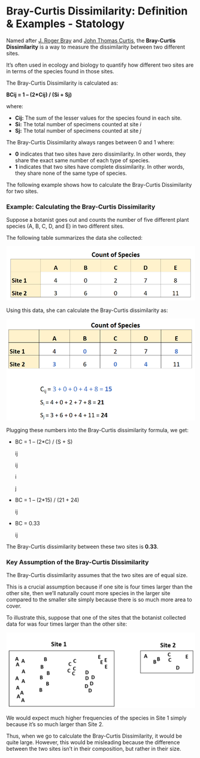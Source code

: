 # Bray-Curtis Dissimilarity: Definition & Examples - Statology

Named after [J. Roger Bray](https://en.wikipedia.org/wiki/J._Roger_Bray) and [John Thomas Curtis](https://en.wikipedia.org/wiki/John_Thomas_Curtis), the **Bray-Curtis Dissimilarity** is a way to measure the dissimilarity between two different sites.

It’s often used in ecology and biology to quantify how different two sites are in terms of the species found in those sites.

The Bray-Curtis Dissimilarity is calculated as:

**BCij = 1 – (2*Cij) / (Si + Sj)**

where:

- **Cij:** The sum of the lesser values for the species found in each site.
- **Si:** The total number of specimens counted at site *i*
- **Sj:** The total number of specimens counted at site *j*

The Bray-Curtis Dissimilarity always ranges between 0 and 1 where:

- **0** indicates that two sites have zero dissimilarity. In other words, they share the exact same number of each type of species.
- **1** indicates that two sites have complete dissimilarity. In other words, they share none of the same type of species.

The following example shows how to calculate the Bray-Curtis Dissimilarity for two sites.

### **Example: Calculating the Bray-Curtis Dissimilarity**

Suppose a botanist goes out and counts the number of five different plant species (A, B, C, D, and E) in two different sites.

The following table summarizes the data she collected:

![Bray-Curtis%20Dissimilarity%20Definition%20&%20Examples%20-%20%20846a0895f08142c985bf40bb46b8e052/bray_curtis.png](Bray-Curtis%20Dissimilarity%20Definition%20&%20Examples%20-%20%20846a0895f08142c985bf40bb46b8e052/bray_curtis.png)

Using this data, she can calculate the Bray-Curtis dissimilarity as:

![Bray-Curtis%20Dissimilarity%20Definition%20&%20Examples%20-%20%20846a0895f08142c985bf40bb46b8e052/bray_curtis2.png](Bray-Curtis%20Dissimilarity%20Definition%20&%20Examples%20-%20%20846a0895f08142c985bf40bb46b8e052/bray_curtis2.png)

Plugging these numbers into the Bray-Curtis dissimilarity formula, we get:

- BC = 1 – (2*C) / (S + S)
    
    ij
    
    ij
    
    i
    
    j
    
- BC = 1 – (2*15) / (21 + 24)
    
    ij
    
- BC = 0.33
    
    ij
    

The Bray-Curtis dissimilarity between these two sites is **0.33**.

### **Key Assumption of the Bray-Curtis Dissimilarity**

The Bray-Curtis dissimilarity assumes that the two sites are of equal size.

This is a crucial assumption because if one site is four times larger than the other site, then we’ll naturally count more species in the larger site compared to the smaller site simply because there is so much more area to cover.

To illustrate this, suppose that one of the sites that the botanist collected data for was four times larger than the other site:

![Bray-Curtis%20Dissimilarity%20Definition%20&%20Examples%20-%20%20846a0895f08142c985bf40bb46b8e052/bray_curtis3.png](Bray-Curtis%20Dissimilarity%20Definition%20&%20Examples%20-%20%20846a0895f08142c985bf40bb46b8e052/bray_curtis3.png)

We would expect much higher frequencies of the species in Site 1 simply because it’s so much larger than Site 2.

Thus, when we go to calculate the Bray-Curtis Dissimilarity, it would be quite large. However, this would be misleading because the difference between the two sites isn’t in their composition, but rather in their size.